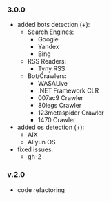 ### 3.0.0
+ added bots detection (+):
    - Search Engines:
        + Google
        + Yandex
        + Bing
    - RSS Readers:
        + Tyny RSS
    - Bot/Crawlers:
        + WASALive
        + .NET Framework CLR
        + 007ac9 Crawler
        + 80legs Crawler
        + 123metaspider Crawler
        + 1470 Crawler
+ added os detection (+):
    - AIX
    - Aliyun OS
+ fixed issues:
    - gh-2

### v.2.0
+ code refactoring
